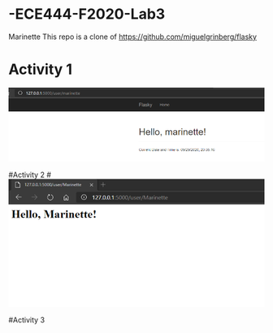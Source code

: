 # -ECE444-F2020-Lab3


Marinette
This repo is a clone of https://github.com/miguelgrinberg/flasky


# Activity 1
![Activity 1 Screenshot](/images/ss1.png)

#Activity 2
#![Activity 2 Screenshot](/images/ss2.png)

#Activity 3
